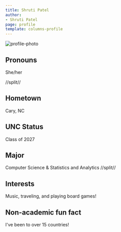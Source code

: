 ```yaml
---
title: Shruti Patel
author:
- Shruti Patel
page: profile
template: columns-profile
---
```


![profile-photo](../../../static/profile-photos/pshruti.JPG)

## Pronouns
She/her

//split//

## Hometown
Cary, NC

## UNC Status
Class of 2027

## Major
Computer Science & Statistics and Analytics
//split//

## Interests
Music, traveling, and playing board games!

## Non-academic fun fact
I've been to over 15 countries!